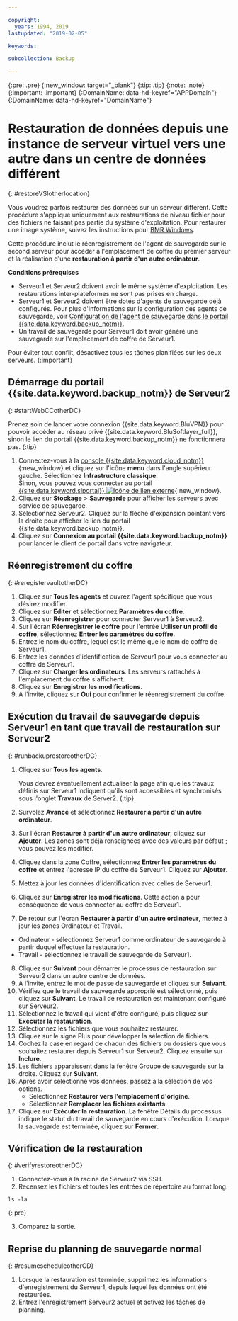 ```yaml
---

copyright:
  years: 1994, 2019
lastupdated: "2019-02-05"

keywords:

subcollection: Backup

---
```

{:pre: .pre}
{:new_window: target="_blank"}
{:tip: .tip}
{:note: .note}
{:important: .important}
{:DomainName: data-hd-keyref="APPDomain"}
{:DomainName: data-hd-keyref="DomainName"}

# Restauration de données depuis une instance de serveur virtuel vers une autre dans un centre de données différent
{: #restoreVSIotherlocation}

Vous voudrez parfois restaurer des données sur un serveur différent. Cette procédure s'applique uniquement aux restaurations de niveau fichier pour des fichiers ne faisant pas partie du système d'exploitation. Pour restaurer une image système, suivez les instructions pour [BMR Windows](/docs/infrastructure/Backup?topic=Backup-restoreBMR).

Cette procédure inclut le réenregistrement de l'agent de sauvegarde sur le second serveur pour accéder à l'emplacement de coffre du premier serveur et la réalisation d'une **restauration à partir d'un autre ordinateur**.

**Conditions prérequises**

- Serveur1 et Serveur2 doivent avoir le même système d'exploitation. Les restaurations inter-plateformes ne sont pas prises en charge.
- Serveur1 et Serveur2 doivent être dotés d'agents de sauvegarde déjà configurés. Pour plus d'informations sur la configuration des agents de sauvegarde, voir [Configuration de l'agent de sauvegarde dans le portail {{site.data.keyword.backup_notm}}](/docs/infrastructure/Backup?topic=Backup-getting-started#getting-started).
- Un travail de sauvegarde pour Serveur1 doit avoir généré une sauvegarde sur l'emplacement de coffre de Serveur1.

Pour éviter tout conflit, désactivez tous les tâches planifiées sur les deux serveurs.
{:important}

## Démarrage du portail {{site.data.keyword.backup_notm}} de Serveur2
{: #startWebCCotherDC}

Prenez soin de lancer votre connexion {{site.data.keyword.BluVPN}} pour pouvoir accéder au réseau privé {{site.data.keyword.BluSoftlayer_full}}, sinon le lien du portail {{site.data.keyword.backup_notm}} ne fonctionnera pas.
{:tip}

1. Connectez-vous à la [console {{site.data.keyword.cloud_notm}}](https://{DomainName}){:new_window} et cliquez sur l'icône **menu** dans l'angle supérieur gauche. Sélectionnez **Infrastructure classique**. <br/>
   Sinon, vous pouvez vous connecter au portail [{{site.data.keyword.slportal}} ![Icône de lien externe](../../icons/launch-glyph.svg "Icône de lien externe")](https://control.softlayer.com/){:new_window}.
2. Cliquez sur **Stockage** > **Sauvegarde** pour afficher les serveurs avec service de sauvegarde.
3. Sélectionnez Serveur2. Cliquez sur la flèche d'expansion pointant vers la droite pour afficher le lien du portail {{site.data.keyword.backup_notm}}.
4. Cliquez sur **Connexion au portail {{site.data.keyword.backup_notm}}** pour lancer le client de portail dans votre navigateur.

## Réenregistrement du coffre
{: #reregistervaultotherDC}

1. Cliquez sur **Tous les agents** et ouvrez l'agent spécifique que vous désirez modifier.
2. Cliquez sur **Editer** et sélectionnez **Paramètres du coffre**.
3. Cliquez sur **Réenregistrer** pour connecter Serveur1 à Serveur2.
4. Sur l'écran **Réenregistrer le coffre** pour l'entrée **Utiliser un profil de coffre**, sélectionnez **Entrer les paramètres du coffre**.
5. Entrez le nom du coffre, lequel est le même que le nom de coffre de Serveur1.
6. Entrez les données d'identification de Serveur1 pour vous connecter au coffre de Serveur1.
7. Cliquez sur **Charger les ordinateurs**. Les serveurs rattachés à l'emplacement du coffre s'affichent.
8. Cliquez sur **Enregistrer les modifications**.
9. A l'invite, cliquez sur **Oui** pour confirmer le réenregistrement du coffre.

## Exécution du travail de sauvegarde depuis Serveur1 en tant que travail de restauration sur Serveur2
{: #runbackuprestoreotherDC}

1. Cliquez sur **Tous les agents**.

   Vous devrez éventuellement actualiser la page afin que les travaux définis sur Serveur1 indiquent qu'ils sont accessibles et synchronisés sous l'onglet **Travaux** de Server2.
   {:tip}
2. Survolez **Avancé** et sélectionnez **Restaurer à partir d'un autre ordinateur**.
3. Sur l'écran **Restaurer à partir d'un autre ordinateur**, cliquez sur **Ajouter**. Les zones sont déjà renseignées avec des valeurs par défaut ; vous pouvez les modifier.
4. Cliquez dans la zone Coffre, sélectionnez **Entrer les paramètres du coffre** et entrez l'adresse IP du coffre de Serveur1. Cliquez sur **Ajouter**.
5. Mettez à jour les données d'identification avec celles de Serveur1.
6. Cliquez sur **Enregistrer les modifications**. Cette action a pour conséquence de vous connecter au coffre de Serveur1.
7. De retour sur l'écran **Restaurer à partir d'un autre ordinateur**, mettez à jour les zones Ordinateur et Travail.
  - Ordinateur - sélectionnez Serveur1 comme ordinateur de sauvegarde à partir duquel effectuer la restauration.
  - Travail - sélectionnez le travail de sauvegarde de Serveur1.
8. Cliquez sur **Suivant** pour démarrer le processus de restauration sur Serveur2 dans un autre centre de données.
9. A l'invite, entrez le mot de passe de sauvegarde et cliquez sur **Suivant**.
10. Vérifiez que le travail de sauvegarde approprié est sélectionné, puis cliquez sur **Suivant**. Le travail de restauration est maintenant configuré sur Serveur2.
11. Sélectionnez le travail qui vient d'être configuré, puis cliquez sur **Exécuter la restauration**.
12. Sélectionnez les fichiers que vous souhaitez restaurer.
13. Cliquez sur le signe Plus pour développer la sélection de fichiers.
14. Cochez la case en regard de chacun des fichiers ou dossiers que vous souhaitez restaurer depuis Serveur1 sur Serveur2. Cliquez ensuite sur **Inclure**.
15. Les fichiers apparaissent dans la fenêtre Groupe de sauvegarde sur la droite. Cliquez sur **Suivant**.
16. Après avoir sélectionné vos données, passez à la sélection de vos options.
    - Sélectionnez **Restaurer vers l'emplacement d'origine**.
    - Sélectionnez **Remplacer les fichiers existants**.
17. Cliquez sur **Exécuter la restauration**. La fenêtre Détails du processus indique le statut du travail de sauvegarde en cours d'exécution. Lorsque la sauvegarde est terminée, cliquez sur **Fermer**.


## Vérification de la restauration
{: #verifyrestoreotherDC}

1. Connectez-vous à la racine de Serveur2 via SSH.
2. Recensez les fichiers et toutes les entrées de répertoire au format long.
  ```
  ls -la
  ```
  {: pre}

3. Comparez la sortie.

## Reprise du planning de sauvegarde normal
{: #resumescheduleotherCD}

1. Lorsque la restauration est terminée, supprimez les informations d'enregistrement du Serveur1, depuis lequel les données ont été restaurées.
2. Entrez l'enregistrement Serveur2 actuel et activez les tâches de planning.

